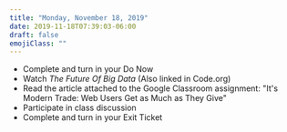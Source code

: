 ```yaml
---
title: "Monday, November 18, 2019"
date: 2019-11-18T07:39:03-06:00
draft: false
emojiClass: ""
---
```


- Complete and turn in your Do Now
- Watch *The Future Of Big Data* (Also linked in Code.org)
- Read the article attached to the Google Classroom assignment: "It's Modern Trade: Web Users Get as Much as They Give"
- Participate in class discussion
- Complete and turn in your Exit Ticket